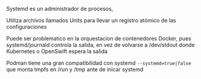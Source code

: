 Systemd es un administrador de procesos,

Utiliza archivos llamados Units para llevar un registro atómico de las configuraciones

Puede ser problematico en la orquestacion de contenedores Docker,
pues systemd/journald controla la salida, en vez de volvarse  a /dev/stdout
donde Kubernetes o OpenSwift espera la salida


Podman tiene una gran compatibilidad con systemd `--systemd=true|false`
que monta tmpfs en /run y /tmp ante de inicar systemd 

